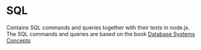# SQL
Contains  SQL commands and queries   together with their tests in  node.js.
The SQL commands and queries are based on the book [Database Systems Concepts](https://www.db-book.com "Database Systems Concepts")
